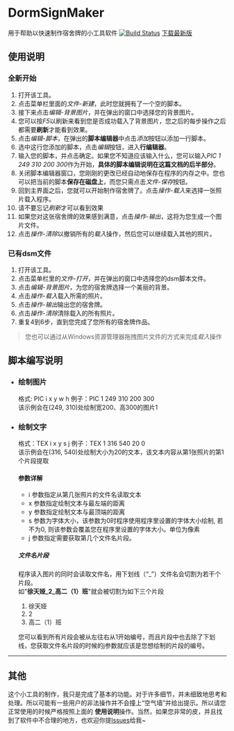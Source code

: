 # DormSignMaker
用于帮助以快速制作宿舍牌的小工具软件
[![Build Status](https://www.travis-ci.org/GeniusJunDao/DormSignMaker.svg?branch=master)](https://www.travis-ci.org/GeniusJunDao/DormSignMaker)
[下载最新版](https://github.com/GeniusJunDao/DormSignMaker/releases/tag/Ord)
## 使用说明
### 全新开始
1. 打开该工具。
1. 点击菜单栏里面的*文件-新建*，此时您就拥有了一个空的脚本。
1. 接下来点击*编辑-背景图片*，并在弹出的窗口中选择您的背景图片。
1. 您可以按*F5*以刷新来看到您是否成功载入了背景图片，您之后的每步操作之后都需要**刷新**才能看到效果。
1. 点击*编辑-脚本*，在弹出的**脚本编辑器**中点击*添加*按钮以添加一行脚本。
1. 选中这行您添加的脚本，点击*编辑*按钮，进入**行编辑器**。
1. 输入您的脚本，并点击确定。如果您不知道应该输入什么，您可以输入*PIC 1 249 310 200 300*作为开始，**具体的脚本编辑说明在这篇文档的后半部分**。
1. 关闭脚本编辑器窗口，您刚刚的更改已经自动地保存在程序的内存之中。您也可以把当前的脚本**保存在磁盘上**，而您只需点击*文件-保存*按钮。
1. 回到主界面之后，您就可以开始制作宿舍牌了。点击*操作-载入*来选择一张照片载入程序。
1. 请不要忘记*刷新*才可以看到效果
1. 如果您对这张宿舍牌的效果感到满意，点击*操作-输出*，这将为您生成一个图片文件。
1. 点击*操作-清除*以撤销所有的*载入*操作，然后您可以继续载入其他的照片。
### 已有dsm文件
1. 打开该工具。
1. 点击菜单栏里的*文件-打开*，并在弹出的窗口中选择您的dsm脚本文件。
1. 点击*编辑-背景图片*，为您的宿舍牌选择一个美丽的背景。
1. 点击*操作-载入*载入所需的照片。
1. 点击*操作-输出*输出您的宿舍牌。
1. 点击*操作-清除*清除载入的所有照片。
1. 重复4到6步，直到您完成了您所有的宿舍牌作品。

> 您也可以通过从Windows资源管理器拖拽图片文件的方式来完成*载入*操作

## 脚本编写说明
- ### 绘制图片
    格式: PIC i x y w h 
    例子：PIC 1 249 310 200 300  
    该示例会在(249, 310)处绘制宽200、高300的图片1  
- ### 绘制文字
    格式：TEX i x y s j
    例子：TEX 1 316 540 20 0  
    该示例会在(316, 540)处绘制大小为20的文本，该文本内容从第1张照片的第1个片段提取
    #### 参数详解
    - i 参数指定从第几张照片的文件名读取文本
    - x 参数指定绘制文本与最左端的距离
    - y 参数指定绘制文本与最顶端的距离
    - s 参数为字体大小，该参数为0时程序使用程序里设置的字体大小绘制, 若不为0, 则该参数会覆盖您在程序里设置的字体大小。单位为像素
    - j 参数指定需要获取第几个文件名片段。
    ##### 文件名片段
    程序读入图片的同时会读取文件名，用下划线（“_”）文件名会切割为若干个片段。  
    如"**徐天娅_2_高二（1）班**"就会被切割为如下三个片段  
    1. 徐天娅
    1. 2
    1. 高二（1）班  

    您可以看到所有片段会被从左往右从1开始编号，而且片段中也去除了下划线，您获取文件名片段的时候的j参数就应该是您想绘制的片段的编号。
------------
## 其他
这个小工具的制作，我只是完成了基本的功能。对于许多细节，并未细致地思考和处理。所以可能有一些用户的非法操作并不会撞上“空气墙”并给出提示。所以请您正常使用的时候严格按照上面的
**使用说明**操作。当然，如果您非常的皮，并且找到了软件中不合理的地方，也欢迎你提[Issues](https://github.com/GeniusJunDao/DormSignMaker/issues)给我~
